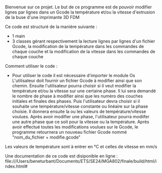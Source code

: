 Bienvenue sur ce projet. Le but de ce programme est de pouvoir modifier lignes par lignes dans un Gcode la température et/ou la vitesse d'extrusion de la buse d'une imprimante 3D FDM

Ce code est structuré de la manière suivante :
- 1 main
- 3 classes gérant respectivement la lecture lignes par lignes d'un fichier Gcode, la modification de la température dans les commandes de chaque couche et la modification de la vitesse dans les commandes de chaque couche

Comment utiliser le code :
- Pour utiliser le code il est nécessaire d'importer le module Os
L'utilisateur doit fournir un fichier Gcode à modifier ainsi que son chemin.
Ensuite l'utilisateur pourra choisir si il veut modifier la température et/ou la vitesse sur une certaine phase. Il lui sera demandé le nombre de phase à modifier ainsi que les numéro des couches initiales et finales des phases.
Puis l'utilisateur devra choisir si il souhaite une température/vitesse constante ou linéaire sur la phase choisie. Il donnera ensuite la ou les valeurs de température/vitesse voulues.
Après avoir modifier une phase, l'utilisateur pourra modiifer une autre phase que ce soit pour la vitesse ou la température.
Après avoir effectué toutes les modifications voulues sur le Gcode, le programme retournera un nouveau fichier Gcode nommé "nom_du_fichier + modifie.gcode"

Les valeurs de température sont à entrer en °C et celles de vitesse en mm/s

Une documentation de ce code est disiponible en ligne : file:///Users/beneturbant/Documents/ETS/SE24/MGA802/finale/build/html/index.html#

